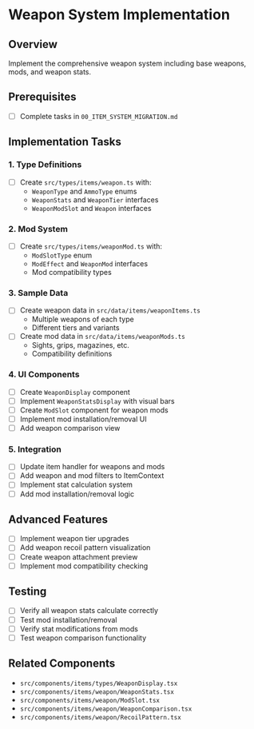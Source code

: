 # Weapon System Implementation

## Overview
Implement the comprehensive weapon system including base weapons, mods, and weapon stats.

## Prerequisites
- [ ] Complete tasks in `00_ITEM_SYSTEM_MIGRATION.md`

## Implementation Tasks

### 1. Type Definitions
- [ ] Create `src/types/items/weapon.ts` with:
  - `WeaponType` and `AmmoType` enums
  - `WeaponStats` and `WeaponTier` interfaces
  - `WeaponModSlot` and `Weapon` interfaces

### 2. Mod System
- [ ] Create `src/types/items/weaponMod.ts` with:
  - `ModSlotType` enum
  - `ModEffect` and `WeaponMod` interfaces
  - Mod compatibility types

### 3. Sample Data
- [ ] Create weapon data in `src/data/items/weaponItems.ts`
  - Multiple weapons of each type
  - Different tiers and variants
- [ ] Create mod data in `src/data/items/weaponMods.ts`
  - Sights, grips, magazines, etc.
  - Compatibility definitions

### 4. UI Components
- [ ] Create `WeaponDisplay` component
- [ ] Implement `WeaponStatsDisplay` with visual bars
- [ ] Create `ModSlot` component for weapon mods
- [ ] Implement mod installation/removal UI
- [ ] Add weapon comparison view

### 5. Integration
- [ ] Update item handler for weapons and mods
- [ ] Add weapon and mod filters to ItemContext
- [ ] Implement stat calculation system
- [ ] Add mod installation/removal logic

## Advanced Features
- [ ] Implement weapon tier upgrades
- [ ] Add weapon recoil pattern visualization
- [ ] Create weapon attachment preview
- [ ] Implement mod compatibility checking

## Testing
- [ ] Verify all weapon stats calculate correctly
- [ ] Test mod installation/removal
- [ ] Verify stat modifications from mods
- [ ] Test weapon comparison functionality

## Related Components
- `src/components/items/types/WeaponDisplay.tsx`
- `src/components/items/weapon/WeaponStats.tsx`
- `src/components/items/weapon/ModSlot.tsx`
- `src/components/items/weapon/WeaponComparison.tsx`
- `src/components/items/weapon/RecoilPattern.tsx`
